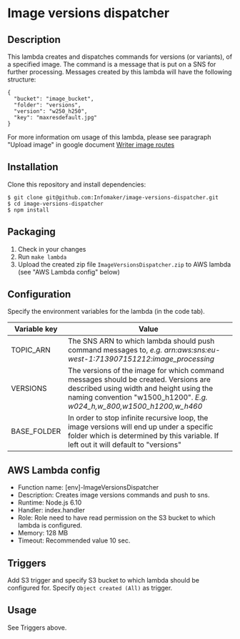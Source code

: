 # Image versions dispatcher

## Description

This lambda creates and dispatches commands for versions (or variants), of a specified image. The
command is a message that is put on a SNS for further processing. Messages created by this lambda
will have the following structure:

``` 
{
  "bucket": "image_bucket",
  "folder": "versions",
  "version": "w250_h250",
  "key": "maxresdefault.jpg"
}
```
For more information om usage of this lambda, please see paragraph "Upload image" in google document [Writer image routes](https://docs.google.com/document/d/1jAc_aCcPZT7QAcPnG5EKgyXQSjffs8VU4KimWQNiOoY/edit#heading=h.l5eud61ns20u)

## Installation

Clone this repository and install dependencies:

```
$ git clone git@github.com:Infomaker/image-versions-dispatcher.git
$ cd image-versions-dispatcher
$ npm install 
```

## Packaging

1. Check in your changes
2. Run `make lambda`
3. Upload the created zip file `ImageVersionsDispatcher.zip` to AWS lambda (see "AWS Lambda config" below)

## Configuration
Specify the environment variables for the lambda (in the code tab).

| Variable key | Value |
| ------------ | ----- |
| TOPIC_ARN    | The SNS ARN to which lambda should push command messages to, _e.g. arn:aws:sns:eu-west-1:713907151212:image_processing_ |
| VERSIONS     | The versions of the image for which command messages should be created. Versions are described using width and height using the naming convention "w1500_h1200". _E.g. w024_h,w_800,w1500_h1200,w_h460_ |
| BASE_FOLDER  | In order to stop infinite recursive loop, the image versions will end up under a specific folder which is determined by this variable. If left out it will default to "versions" |

## AWS Lambda config

- Function name: [env]-ImageVersionsDispatcher
- Description: Creates image versions commands and push to sns.
- Runtime: Node.js 6.10
- Handler: index.handler
- Role: Role need to have read permission on the S3 bucket to which lambda is configured.
- Memory: 128 MB
- Timeout: Recommended value 10 sec.

## Triggers

Add S3 trigger and specify S3 bucket to which lambda should be configured for. Specify `Object created (All)`
as trigger.

## Usage
See Triggers above.

